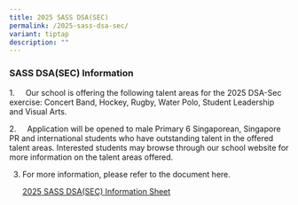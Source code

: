 ```yaml
---
title: 2025 SASS DSA(SEC)
permalink: /2025-sass-dsa-sec/
variant: tiptap
description: ""
---
```

<h3>SASS DSA(SEC) Information</h3>
<p>1.&nbsp;&nbsp;&nbsp;&nbsp; Our school is offering the following talent
areas for the 2025 DSA-Sec exercise: Concert Band, Hockey, Rugby, Water
Polo, Student Leadership and Visual Arts.</p>
<p></p>
<p>2.&nbsp;&nbsp;&nbsp;&nbsp; Application will be opened to male Primary
6 Singaporean, Singapore PR and international students who have outstanding
talent in the offered talent areas. Interested students may browse through
our school website for more information on the talent areas offered.</p>
<p></p>
<ol start="3" data-tight="true" class="tight">
<li>
<p>For more information, please refer to the document here.</p>
<p><a href="/files/General Information/2025 eOpen House/St_Andrews_Secondary_School_2025_DSA_SEC_Exercise__updated___v2___002_.pdf" rel="noopener nofollow" target="_blank">2025 SASS DSA(SEC) Information Sheet </a>
</p>
</li>
</ol>
<p></p>
<p></p>
<p></p>